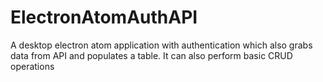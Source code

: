 # ElectronAtomAuthAPI
A desktop electron atom application with authentication which also grabs data from API and populates a table. It can also perform basic CRUD operations
